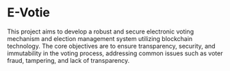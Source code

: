 # E-Votie
This project aims to develop a robust and secure electronic voting mechanism and election management system utilizing blockchain technology. The core objectives are to ensure transparency, security, and immutability in the voting process, addressing common issues such as voter fraud, tampering, and lack of transparency.
